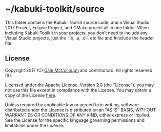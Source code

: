 # ~/kabuki-toolkit/source

This folder contains the Kabuki Toolkit source code, and a Visual Studio 2017 Project, Eclipse Project, and CMake project all in one folder. When including Kabuki Toolkit in your projects, you don't need to include any Visual Studio projects, just the .lib, .a, .dll, etc file and #include the header file.

## License

Copyright 2017 (C) [Cale McCollough](mailto:calemccollough@gmail.com) and contributors. All rights reserved (R).

Licensed under the Apache License, Version 2.0 (the "License"); you may not use this file except in compliance with the License. You may obtain a copy of the License [here](http://www.apache.org/licenses/LICENSE-2.0).

Unless required by applicable law or agreed to in writing, software distributed under the License is distributed on an "AS IS" BASIS, WITHOUT WARRANTIES OR CONDITIONS OF ANY KIND, either express or implied. See the License for the specific language governing permissions and limitations under the License.

